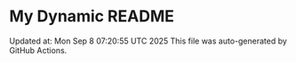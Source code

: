 # My Dynamic README
Updated at: Mon Sep  8 07:20:55 UTC 2025
This file was auto-generated by GitHub Actions.
